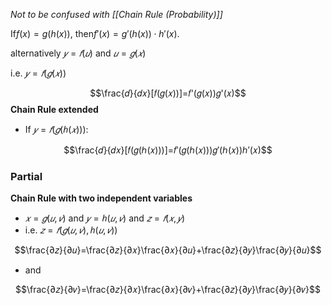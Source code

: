 *Not to be confused with [[Chain Rule (Probability)]]*


If$f(x) = g(h(x))$, then$f'(x) = g'(h(x)) \cdot h'(x)$.

alternatively
$𝑦=𝑓(𝑢)$ and $𝑢=𝑔(𝑥)$

i.e. $𝑦=𝑓(𝑔(𝑥))$

$$\frac{𝑑}{𝑑𝑥}[𝑓(𝑔(𝑥))]=𝑓'(𝑔(𝑥))𝑔'(𝑥)$$
**Chain Rule extended**
   - If $𝑦=𝑓(𝑔(ℎ(𝑥)))$:

$$\frac{𝑑}{𝑑𝑥}[𝑓(𝑔(ℎ(𝑥)))]=𝑓′(𝑔(ℎ(𝑥)))𝑔′(ℎ(𝑥))ℎ′(𝑥)$$

### Partial

**Chain Rule with two independent variables**
   - $𝑥=𝑔(𝑢,𝑣)$ and $𝑦=ℎ(𝑢,𝑣)$ and $𝑧=𝑓(𝑥,𝑦)$
   - i.e. $𝑧=𝑓(𝑔(𝑢,𝑣),ℎ(𝑢,𝑣))$

$$\frac{∂𝑧}{∂𝑢}=\frac{∂𝑧}{∂𝑥}\frac{∂𝑥}{∂𝑢}+\frac{∂𝑧}{∂𝑦}\frac{∂𝑦}{∂𝑢}$$

- and

$$\frac{∂𝑧}{∂𝑣}=\frac{∂𝑧}{∂𝑥}\frac{∂𝑥}{∂𝑣}+\frac{∂𝑧}{∂𝑦}\frac{∂𝑦}{∂𝑣}$$